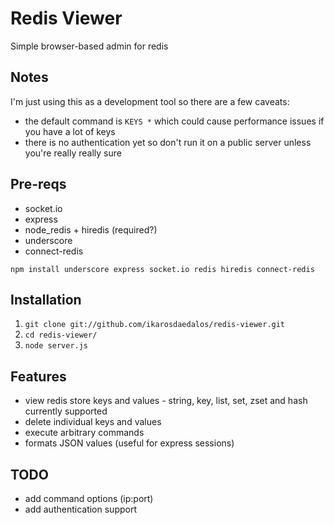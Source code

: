 Redis Viewer
============
Simple browser-based admin for redis

Notes
-----
I'm just using this as a development tool so there are a few caveats:

* the default command is `KEYS *` which could cause performance issues if you have a lot of keys
* there is no authentication yet so don't run it on a public server unless you're really really sure

Pre-reqs
-------------
* socket.io
* express
* node_redis + hiredis (required?)
* underscore
* connect-redis

`npm install underscore express socket.io redis hiredis connect-redis`

Installation
------------
1. `git clone git://github.com/ikarosdaedalos/redis-viewer.git`
2. `cd redis-viewer/`
3. `node server.js`

Features
--------
* view redis store keys and values - string, key, list, set, zset and hash currently supported
* delete individual keys and values
* execute arbitrary commands
* formats JSON values (useful for express sessions)

TODO
----
* add command options (ip:port)
* add authentication support

